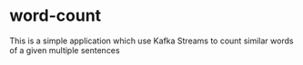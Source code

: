 # word-count

This is a simple application which use Kafka Streams to count similar words of a given multiple sentences